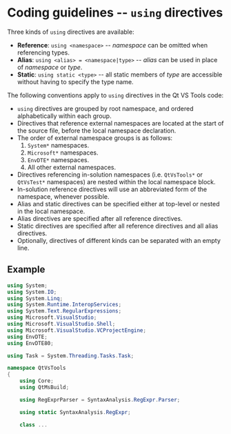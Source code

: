 # Coding guidelines -- `using` directives

Three kinds of `using` directives are available:
  * **Reference**: `using <namespace>` -- _namespace_ can be omitted when referencing types.
  * **Alias**: `using <alias> = <namespace|type>` -- _alias_ can be used in place of _namespace_
    or _type_.
  * **Static**: `using static <type>` -- all static members of _type_ are accessible without
    having to specify the type name.

The following conventions apply to `using` directives in the Qt VS Tools code:
  * `using` directives are grouped by root namespace, and ordered alphabetically within each group.
  * Directives that reference external namespaces are located at the start of the source file,
    before the local namespace declaration.
  * The order of external namespace groups is as follows:
      1. `System*` namespaces.
      2. `Microsoft*` namespaces.
      3. `EnvDTE*` namespaces.
      4. All other external namespaces.
  * Directives referencing in-solution namespaces (i.e. `QtVsTools*` or `QtVsTest*` namespaces) are
    nested within the local namespace block.
  * In-solution reference directives will use an abbreviated form of the  namespace, whenever
    possible.
  * Alias and static directives can be specified either at top-level or nested in the local
    namespace.
  * Alias directives are specified after all reference directives.
  * Static directives are specified after all reference directives and all alias directives.
  * Optionally, directives of different kinds can be separated with an empty line.

## Example
```csharp
using System;
using System.IO;
using System.Linq;
using System.Runtime.InteropServices;
using System.Text.RegularExpressions;
using Microsoft.VisualStudio;
using Microsoft.VisualStudio.Shell;
using Microsoft.VisualStudio.VCProjectEngine;
using EnvDTE;
using EnvDTE80;

using Task = System.Threading.Tasks.Task;

namespace QtVsTools
{
    using Core;
    using QtMsBuild;

    using RegExprParser = SyntaxAnalysis.RegExpr.Parser;

    using static SyntaxAnalysis.RegExpr;

    class ...
```
